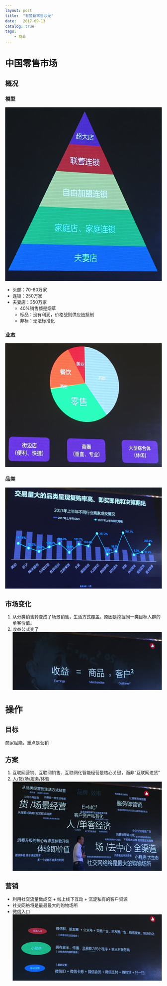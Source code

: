 ```yaml
---
layout: post
title:  "有赞新零售沙龙"
date:   2017-09-13
catalog: true
tags:
    - 商业
---
```


# 中国零售市场
## 概况
### 模型
![](/file/sale/model.png)
* 头部：70-80万家
* 连锁：250万家
* 夫妻店：350万家
  * 40%销售额是烟草
  * 标品：没有利润，价格战则供应链抵制
  * 非标：无法标准化

### 业态
![](/file/sale/biz.png)

### 品类
![](/file/sale/category.png)

## 市场变化
1. 从分类销售转变成了场景销售，生活方式覆盖。原因是挖掘同一类目标人群的单客价值。
1. 收益公式变了![](/file/sale/earning.png)

# 操作
## 目标
商家赋能，重点是营销

## 方案
1. 互联网营销、互联网销售、互联网化智能经营是核心关键，而非“互联网进货”
1. 人/货/场/服务/体验![](/file/sale/人货场.png)

## 营销
* 利用社交流量做成交 + 线上线下互动 + 沉淀私有的客户资源
* 社交网络将是最最最大的购物场所
* 微信入口![](/file/sale/weixin_mkt.png)

